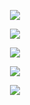 <p align="center">
  <img src="https://cdn.discordapp.com/attachments/1212093045399625759/1212491456510566411/ransara-keiji.gif?ex=65f207aa&is=65df92aa&hm=1775b372461d2a0bc509402c31b1748d4aef372388323269830842a0d7889b21&"/>
</p>

<p align="center">
  <img src="https://cdn.discordapp.com/attachments/1043947134661173271/1212839355505315921/picmix.com_11573830.gif?ex=65f34bab&is=65e0d6ab&hm=82162351969e2d6d13edd3f4887e014ff15ca313695d8bceefbe15f10454a6c5&"/>
</p>

<p align="center">
  <img src="https://cdn.discordapp.com/attachments/1043947134661173271/1212839490872156190/zeno-remake-tsugino-haru.png?ex=65f34bcc&is=65e0d6cc&hm=3e588eb7a09a6849a9f768ca3b3de9e539a72f274f71e8d50c9a48efd5bac23a&"/>
</p>

<p align="center">
  <img src="https://cdn.discordapp.com/attachments/1043947134661173271/1212839448417411094/images.jpg?ex=65f34bc1&is=65e0d6c1&hm=120b1d295d9a9a23e2963d76e674a8dc6b8b8d3e84a4e2b5ad52dad35db768c2&"/>
</p>

<p align="center">
  <img src="https://cdn.discordapp.com/attachments/1043947134661173271/1212839412736594020/vibing-shintsumiki.gif?ex=65f34bb9&is=65e0d6b9&hm=3707048d29c5267f2f77eb89b855a91c722ff07cbfaa2a6df86e436c798e4327&"/>
</p>
